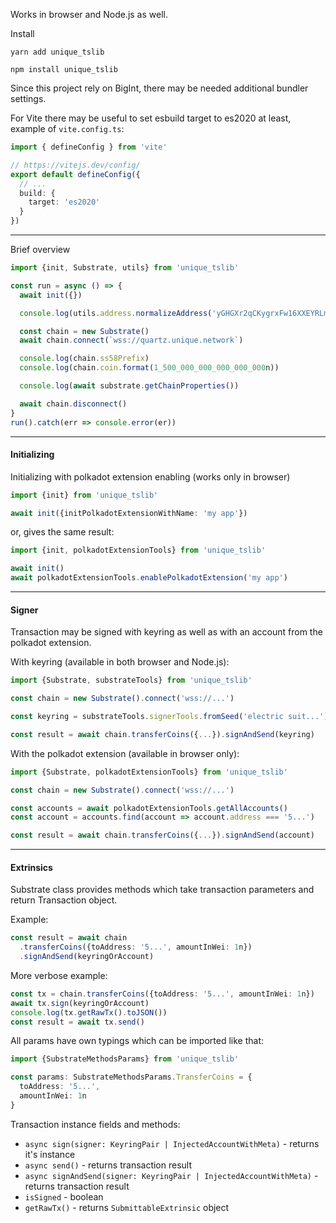 Works in browser and Node.js as well.

Install

```shell
yarn add unique_tslib
```

```shell
npm install unique_tslib
```

Since this project rely on BigInt, there may be needed additional bundler settings.

For Vite there may be useful to set esbuild target to es2020 at least, example of `vite.config.ts`:

```typescript
import { defineConfig } from 'vite'

// https://vitejs.dev/config/
export default defineConfig({
  // ...
  build: {
    target: 'es2020'
  }
})

```

---
Brief overview

```typescript
import {init, Substrate, utils} from 'unique_tslib'

const run = async () => {
  await init({})

  console.log(utils.address.normalizeAddress('yGHGXr2qCKygrxFw16XXEYRLmQwQt8RN8eMN5UuuJ17ZFPosP'))

  const chain = new Substrate()
  await chain.connect(`wss://quartz.unique.network`)

  console.log(chain.ss58Prefix)
  console.log(chain.coin.format(1_500_000_000_000_000_000n))

  console.log(await substrate.getChainProperties())

  await chain.disconnect()
}
run().catch(err => console.error(er))
```

---

#### Initializing

Initializing with polkadot extension enabling (works only in browser)

```typescript
import {init} from 'unique_tslib'

await init({initPolkadotExtensionWithName: 'my app'})
```

or, gives the same result:

```typescript
import {init, polkadotExtensionTools} from 'unique_tslib'

await init()
await polkadotExtensionTools.enablePolkadotExtension('my app')
```

---

#### Signer

Transaction may be signed with keyring as well as with an account from the polkadot extension.

With keyring (available in both browser and Node.js):

```typescript
import {Substrate, substrateTools} from 'unique_tslib'

const chain = new Substrate().connect('wss://...')

const keyring = substrateTools.signerTools.fromSeed('electric suit...')

const result = await chain.transferCoins({...}).signAndSend(keyring)
```

With the polkadot extension (available in browser only):

```typescript
import {Substrate, polkadotExtensionTools} from 'unique_tslib'

const chain = new Substrate().connect('wss://...')

const accounts = await polkadotExtensionTools.getAllAccounts()
const account = accounts.find(account => account.address === '5...')

const result = await chain.transferCoins({...}).signAndSend(account)
```

---

#### Extrinsics

Substrate class provides methods which take transaction parameters and return Transaction object.

Example:

```typescript
const result = await chain
  .transferCoins({toAddress: '5...', amountInWei: 1n})
  .signAndSend(keyringOrAccount)
```

More verbose example:

```typescript
const tx = chain.transferCoins({toAddress: '5...', amountInWei: 1n})
await tx.sign(keyringOrAccount)
console.log(tx.getRawTx().toJSON())
const result = await tx.send()
```

All params have own typings which can be imported like that:

```typescript
import {SubstrateMethodsParams} from 'unique_tslib'

const params: SubstrateMethodsParams.TransferCoins = {
  toAddress: '5...',
  amountInWei: 1n
}
```

Transaction instance fields and methods:

- `async sign(signer: KeyringPair | InjectedAccountWithMeta)` - returns it's instance
- `async send()` - returns transaction result
- `async signAndSend(signer: KeyringPair | InjectedAccountWithMeta)` - returns transaction result
- `isSigned` - boolean
- `getRawTx()` - returns `SubmittableExtrinsic` object
